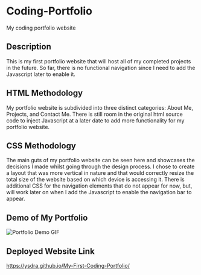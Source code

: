 # Coding-Portfolio
My coding portfolio website

## Description
This is my first portfolio website that will host all of my completed projects in the future. So far, there is no functional navigation since I need to add the Javascript later to enable it. 

## HTML Methodology
My portfolio website is subdivided into three distinct categories: About Me, Projects, and Contact Me. There is still room in the original html source code to inject Javascript at a later date to add more functionality for my portfolio website. 

## CSS Methodology
The main guts of my portfolio website can be seen here and showcases the decisions I made whilst going through the design process. I chose to create a layout that was more vertical in nature and that would correctly resize the total size of the website based on which device is accessing it. There is additional CSS for the navigation elements that do not appear for now, but, will work later on when I add the Javascript to enable the navigation bar to appear. 

## Demo of My Portfolio
![Portfolio Demo GIF](https://github.com/Ysdra/My-First-Coding-Portfolio/blob/main/assets/images/Web%20Dev%20Portfolio.gif)

## Deployed Website Link
https://ysdra.github.io/My-First-Coding-Portfolio/

